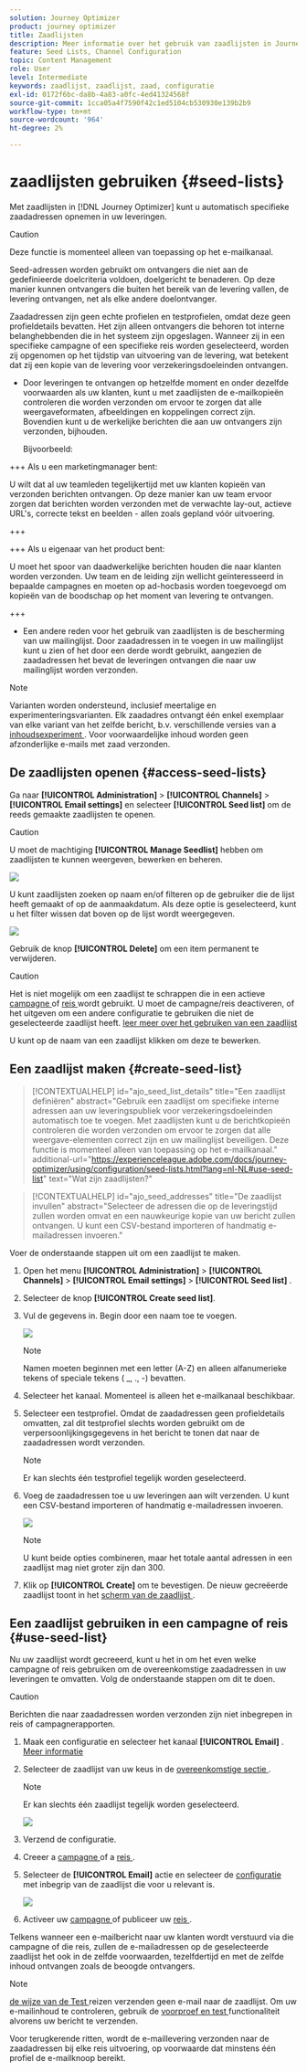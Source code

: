```yaml
---
solution: Journey Optimizer
product: journey optimizer
title: Zaadlijsten
description: Meer informatie over het gebruik van zaadlijsten in Journey Optimizer
feature: Seed Lists, Channel Configuration
topic: Content Management
role: User
level: Intermediate
keywords: zaadlijst, zaadlijst, zaad, configuratie
exl-id: 0172f6bc-da8b-4a83-a0fc-4ed41324568f
source-git-commit: 1cca05a4f7590f42c1ed5104cb530930e139b2b9
workflow-type: tm+mt
source-wordcount: '964'
ht-degree: 2%

---
```


# zaadlijsten gebruiken {#seed-lists}

Met zaadlijsten in [!DNL Journey Optimizer] kunt u automatisch specifieke zaadadressen opnemen in uw leveringen.

>[!CAUTION]
>
>Deze functie is momenteel alleen van toepassing op het e-mailkanaal.

Seed-adressen worden gebruikt om ontvangers die niet aan de gedefinieerde doelcriteria voldoen, doelgericht te benaderen. Op deze manier kunnen ontvangers die buiten het bereik van de levering vallen, de levering ontvangen, net als elke andere doelontvanger.

Zaadadressen zijn geen echte profielen en testprofielen, omdat deze geen profieldetails bevatten. Het zijn alleen ontvangers die behoren tot interne belanghebbenden die in het systeem zijn opgeslagen. Wanneer zij in een specifieke campagne of een specifieke reis worden geselecteerd, worden zij opgenomen op het tijdstip van uitvoering van de levering, wat betekent dat zij een kopie van de levering voor verzekeringsdoeleinden ontvangen.

* Door leveringen te ontvangen op hetzelfde moment en onder dezelfde voorwaarden als uw klanten, kunt u met zaadlijsten de e-mailkopieën controleren die worden verzonden om ervoor te zorgen dat alle weergaveformaten, afbeeldingen en koppelingen correct zijn. Bovendien kunt u de werkelijke berichten die aan uw ontvangers zijn verzonden, bijhouden.

  Bijvoorbeeld:

+++ Als u een marketingmanager bent:

  U wilt dat al uw teamleden tegelijkertijd met uw klanten kopieën van verzonden berichten ontvangen. Op deze manier kan uw team ervoor zorgen dat berichten worden verzonden met de verwachte lay-out, actieve URL&#39;s, correcte tekst en beelden - allen zoals gepland vóór uitvoering.

+++

+++ Als u eigenaar van het product bent:

  U moet het spoor van daadwerkelijke berichten houden die naar klanten worden verzonden. Uw team en de leiding zijn wellicht geïnteresseerd in bepaalde campagnes en moeten op ad-hocbasis worden toegevoegd om kopieën van de boodschap op het moment van levering te ontvangen.

+++

* Een andere reden voor het gebruik van zaadlijsten is de bescherming van uw mailinglijst. Door zaadadressen in te voegen in uw mailinglijst kunt u zien of het door een derde wordt gebruikt, aangezien de zaadadressen het bevat de leveringen ontvangen die naar uw mailinglijst worden verzonden.

>[!NOTE]
>
>Varianten worden ondersteund, inclusief meertalige en experimenteringsvarianten. Elk zaadadres ontvangt één enkel exemplaar van elke variant van het zelfde bericht, b.v. verschillende versies van a [ inhoudsexperiment ](../content-management/get-started-experiment.md). Voor voorwaardelijke inhoud worden geen afzonderlijke e-mails met zaad verzonden.

## De zaadlijsten openen {#access-seed-lists}

Ga naar **[!UICONTROL Administration]** > **[!UICONTROL Channels]** > **[!UICONTROL Email settings]** en selecteer **[!UICONTROL Seed list]** om de reeds gemaakte zaadlijsten te openen.

<!--
>[!CAUTION]
>
>Permissions to view, export and manage the seed lists are restricted to [Journey Administrators](../administration/ootb-product-profiles.md#journey-administrator). Learn more about managing [!DNL Journey Optimizer] users' access rights in [this section](../administration/permissions-overview.md).-->

>[!CAUTION]
>
>U moet de machtiging **[!UICONTROL Manage Seedlist]** hebben om zaadlijsten te kunnen weergeven, bewerken en beheren.

![](assets/seed-list-access.png)

U kunt zaadlijsten zoeken op naam en/of filteren op de gebruiker die de lijst heeft gemaakt of op de aanmaakdatum. Als deze optie is geselecteerd, kunt u het filter wissen dat boven op de lijst wordt weergegeven.

![](assets/seed-list-filtering.png)

Gebruik de knop **[!UICONTROL Delete]** om een item permanent te verwijderen.

>[!CAUTION]
>
>Het is niet mogelijk om een zaadlijst te schrappen die in een actieve [ campagne ](../campaigns/review-activate-campaign.md) of [ reis ](../building-journeys/publishing-the-journey.md) wordt gebruikt. U moet de campagne/reis deactiveren, of het uitgeven om een andere configuratie te gebruiken die niet de geselecteerde zaadlijst heeft. [ leer meer over het gebruiken van een zaadlijst ](#use-seed-list)

U kunt op de naam van een zaadlijst klikken om deze te bewerken. <!--Use the **[!UICONTROL Edit]** button to edit a seed list.-->

## Een zaadlijst maken {#create-seed-list}

>[!CONTEXTUALHELP]
>id="ajo_seed_list_details"
>title="Een zaadlijst definiëren"
>abstract="Gebruik een zaadlijst om specifieke interne adressen aan uw leveringspubliek voor verzekeringsdoeleinden automatisch toe te voegen. Met zaadlijsten kunt u de berichtkopieën controleren die worden verzonden om ervoor te zorgen dat alle weergave-elementen correct zijn en uw mailinglijst beveiligen. Deze functie is momenteel alleen van toepassing op het e-mailkanaal."
>additional-url="https://experienceleague.adobe.com/docs/journey-optimizer/using/configuration/seed-lists.html?lang=nl-NL#use-seed-list" text="Wat zijn zaadlijsten?"

>[!CONTEXTUALHELP]
>id="ajo_seed_addresses"
>title="De zaadlijst invullen"
>abstract="Selecteer de adressen die op de leveringstijd zullen worden omvat en een nauwkeurige kopie van uw bericht zullen ontvangen. U kunt een CSV-bestand importeren of handmatig e-mailadressen invoeren."

Voer de onderstaande stappen uit om een zaadlijst te maken.

1. Open het menu **[!UICONTROL Administration]** > **[!UICONTROL Channels]** > **[!UICONTROL Email settings]** > **[!UICONTROL Seed list]** .

1. Selecteer de knop **[!UICONTROL Create seed list]**.

   <!--![](assets/seed-list-create-button.png)-->

1. Vul de gegevens in. Begin door een naam toe te voegen.

   ![](assets/seed-list-details.png)

   >[!NOTE]
   >
   >Namen moeten beginnen met een letter (A-Z) en alleen alfanumerieke tekens of speciale tekens ( _, ., -) bevatten.

1. Selecteer het kanaal. Momenteel is alleen het e-mailkanaal beschikbaar.

1. Selecteer een testprofiel. Omdat de zaadadressen geen profieldetails omvatten, zal dit testprofiel slechts worden gebruikt om de verpersoonlijkingsgegevens in het bericht te tonen dat naar de zaadadressen wordt verzonden.

   >[!NOTE]
   >
   >Er kan slechts één testprofiel tegelijk worden geselecteerd.

1. Voeg de zaadadressen toe u uw leveringen aan wilt verzenden. U kunt een CSV-bestand importeren of handmatig e-mailadressen invoeren.

   ![](assets/seed-list-email-addresses.png)

   >[!NOTE]
   >
   >U kunt beide opties combineren, maar het totale aantal adressen in een zaadlijst mag niet groter zijn dan 300.

1. Klik op **[!UICONTROL Create]** om te bevestigen. De nieuw gecreëerde zaadlijst toont in het [ scherm van de zaadlijst ](#access-seed-lists).

## Een zaadlijst gebruiken in een campagne of reis {#use-seed-list}

Nu uw zaadlijst wordt gecreeerd, kunt u het in om het even welke campagne of reis gebruiken om de overeenkomstige zaadadressen in uw leveringen te omvatten. Volg de onderstaande stappen om dit te doen.

>[!CAUTION]
>
>Berichten die naar zaadadressen worden verzonden zijn niet inbegrepen in reis of campagnerapporten.

1. Maak een configuratie en selecteer het kanaal **[!UICONTROL Email]** . [Meer informatie](../email/email-settings.md)

1. Selecteer de zaadlijst van uw keus in de [ overeenkomstige sectie ](../email/email-settings.md#seed-list).

   >[!NOTE]
   >
   >Er kan slechts één zaadlijst tegelijk worden geselecteerd.

   ![](assets/seed-list-surface.png)

1. Verzend de configuratie.

1. Creeer a [ campagne ](../campaigns/create-campaign.md) of a [ reis ](../building-journeys/journey-gs.md).

1. Selecteer de **[!UICONTROL Email]** actie en selecteer de [ configuratie ](channel-surfaces.md) met inbegrip van de zaadlijst die voor u relevant is.

   ![](assets/seed-list-campaign-email.png)

1. Activeer uw [ campagne ](../campaigns/review-activate-campaign.md) of publiceer uw [ reis ](../building-journeys/publishing-the-journey.md).

Telkens wanneer een e-mailbericht naar uw klanten wordt verstuurd via die campagne of die reis, zullen de e-mailadressen op de geselecteerde zaadlijst het ook in de zelfde voorwaarden, tezelfdertijd en met de zelfde inhoud ontvangen zoals de beoogde ontvangers.

>[!NOTE]
>
>[ de wijze van de Test ](../building-journeys/testing-the-journey.md) reizen verzenden geen e-mail naar de zaadlijst. Om uw e-mailinhoud te controleren, gebruik de [ voorproef en test ](../content-management/preview-test.md) functionaliteit alvorens uw bericht te verzenden.
>
>Voor terugkerende ritten, wordt de e-maillevering verzonden naar de zaadadressen bij elke reis uitvoering, op voorwaarde dat minstens één profiel de e-mailknoop bereikt.
